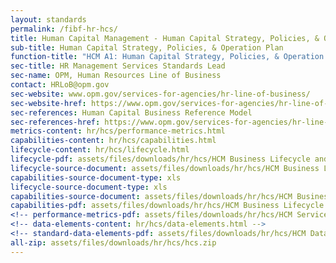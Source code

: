 ```yaml
---
layout: standards
permalink: /fibf-hr-hcs/
title: Human Capital Management - Human Capital Strategy, Policies, & Operation Plan
sub-title: Human Capital Strategy, Policies, & Operation Plan
function-title: "HCM A1: Human Capital Strategy, Policies, & Operation Plan"
sec-title: HR Management Services Standards Lead
sec-name: OPM, Human Resources Line of Business
contact: HRLoB@opm.gov
sec-website: www.opm.gov/services-for-agencies/hr-line-of-business/
sec-website-href: https://www.opm.gov/services-for-agencies/hr-line-of-business/
sec-references: Human Capital Business Reference Model
sec-references-href: https://www.opm.gov/services-for-agencies/hr-line-of-business/hc-business-reference-model/
metrics-content: hr/hcs/performance-metrics.html
capabilities-content: hr/hcs/capabilities.html
lifecycle-content: hr/hcs/lifecycle.html
lifecycle-pdf: assets/files/downloads/hr/hcs/HCM Business Lifecycle and Capabilities_A1 (Human Capital Strategy).xlsx
lifecycle-source-document: assets/files/downloads/hr/hcs/HCM Business Lifecycle and Capabilities_A1 (Human Capital Strategy).xlsx
capabilities-source-document-type: xls
lifecycle-source-document-type: xls
capabilities-source-document: assets/files/downloads/hr/hcs/HCM Business Lifecycle and Capabilities_A1 (Human Capital Strategy).xlsx
capabilities-pdf: assets/files/downloads/hr/hcs/HCM Business Lifecycle and Capabilities_A1 (Human Capital Strategy).xlsx
<!-- performance-metrics-pdf: assets/files/downloads/hr/hcs/HCM Service Measures_A1 (Human Capital Strategy).xlsx -->
<!-- data-elements-content: hr/hcs/data-elements.html -->
<!-- standard-data-elements-pdf: assets/files/downloads/hr/hcs/HCM Data Standards_A1 (Human Capital Strategy).xlsx -->
all-zip: assets/files/downloads/hr/hcs/hcs.zip
---
```

